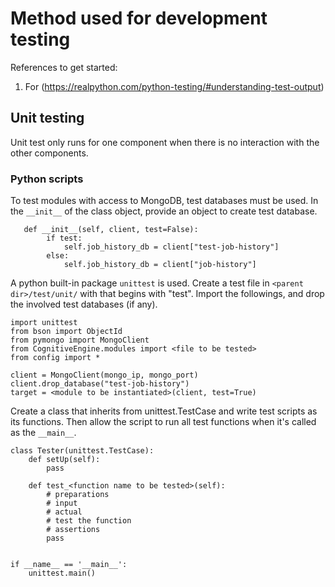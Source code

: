 # Method used for development testing
References to get started:
1. For <python>(https://realpython.com/python-testing/#understanding-test-output)
## Unit testing
Unit test only runs for one component when there is no interaction with the other components.
### Python scripts
To test modules with access to MongoDB, test databases must be used. In the ```__init__``` of the class object, provide an object to create test database.
```
   def __init__(self, client, test=False):
        if test:
            self.job_history_db = client["test-job-history"]
        else:
            self.job_history_db = client["job-history"]
```
A python built-in package ```unittest``` is used. Create a test file in ```<parent dir>/test/unit/``` with that begins with "test".
Import the followings, and drop the involved test databases (if any).
```
import unittest
from bson import ObjectId
from pymongo import MongoClient
from CognitiveEngine.modules import <file to be tested>
from config import *

client = MongoClient(mongo_ip, mongo_port)
client.drop_database("test-job-history")
target = <module to be instantiated>(client, test=True)
```
Create a class that inherits from unittest.TestCase and write test scripts as its functions. Then allow the script to run all test functions when it's called as the ```__main__```.
```
class Tester(unittest.TestCase):
    def setUp(self):
		pass
	
	def test_<function name to be tested>(self):
		# preparations
		# input
		# actual
		# test the function
		# assertions
		pass		


if __name__ == '__main__':
    unittest.main()
```